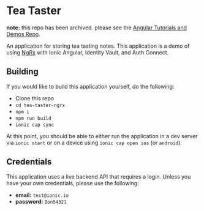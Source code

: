# Tea Taster

**note:** this repo has been archived. please see the [Angular Tutorials and Demos Repo](https://github.com/ionic-enterprise/tutorials-and-demos-ng).

An application for storing tea tasting notes. This application is a demo of using [NgRx](https://ngrx.io) with Ionic Angular, Identity Vault, and Auth Connect.

## Building

If you would like to build this application yourself, do the following:

- Clone this repo
- `cd tea-taster-ngrx`
- `npm i`
- `npm run build`
- `ionic cap sync`

At this point, you should be able to either run the application in a dev server via `ionic start` or on a device using `ionic cap open ios` (or `android`).

## Credentials

This application uses a live backend API that requires a login. Unless you have your own credentials, please use the following:

- **email:** `test@ionic.io`
- **password:** `Ion54321`
